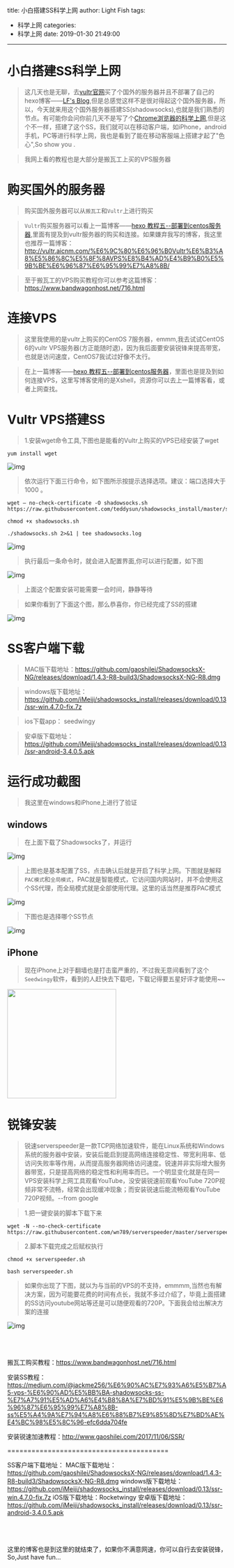 title: 小白搭建SS科学上网
author: Light Fish
tags:
  - 科学上网
categories:
  - 科学上网
date: 2019-01-30 21:49:00
---
# 小白搭建SS科学上网

>这几天也是无聊，去[vultr官网](https://www.vultr.com)买了个国外的服务器并且不部署了自己的hexo博客——[LF's Blog](https://qgtiger.github.io),但是总感觉这样不是很对得起这个国外服务器，所以，今天就来用这个国外服务器搭建SS(shadowsocks),也就是我们熟悉的节点。有可能你会问你前几天不是写了个[Chrome浏览器的科学上网](/2019/01/06/上网/),但是这个不一样，搭建了这个SS，我们就可以在移动客户端，如iPhone，android手机，PC等进行科学上网，我也是看到了能在移动客服端上搭建才起了"色心",So show you .

<!-- more -->

>我网上看的教程也是大部分是搬瓦工上买的VPS服务器

# 购买国外的服务器

>购买国外服务器可以从`搬瓦工`和`Vultr`上进行购买

>`Vultr`购买服务器可以看上一篇博客——[hexo 教程五--部署到centos服务器](/2019/01/30/hexo-教程五-部署到centos服务器/),里面有提及到vultr服务器的购买和连接。如果嫌弃我写的博客，我这里也推荐一篇博客： http://vultr.aicnm.com/%E6%9C%80%E6%96%B0Vultr%E6%B3%A8%E5%86%8C%E5%8F%8AVPS%E8%B4%AD%E4%B9%B0%E5%9B%BE%E6%96%87%E6%95%99%E7%A8%8B/

>至于搬瓦工的VPS购买教程你可以参考这篇博客： https://www.bandwagonhost.net/716.html

# 连接VPS

>这里我使用的是vultr上购买的CentOS 7服务器，emmm,我去试试CentOS 6的vultr VPS服务器(方正能随时退)，因为我后面要安装锐锋来提高带宽，也就是访问速度，CentOS7我试过好像不太行。

>在上一篇博客——[hexo 教程五--部署到centos服务器](/2019/01/30/hexo-教程五-部署到centos服务器/)，里面也是提及到如何连接VPS，这里写博客使用的是Xshell，资源你可以去上一篇博客看，或者上网查找。

# Vultr VPS搭建SS

>1.安装wget命令工具,下图也是能看的Vultr上购买的VPS已经安装了wget

```
yum install wget
```

![img](http://qnpic.top\shadowsock%5C3.jpg)

>依次运行下面三行命令，如下图所示按提示选择选项。建议：端口选择大于 1000 。

```
wget — no-check-certificate -O shadowsocks.sh https://raw.githubusercontent.com/teddysun/shadowsocks_install/master/shadowsocks.sh

chmod +x shadowsocks.sh

./shadowsocks.sh 2>&1 | tee shadowsocks.log
```

![img](http://qnpic.top\shadowsock%5C4.jpg)

>执行最后一条命令时，就会进入配置界面,你可以进行配置，如下图

![img](http://qnpic.top\shadowsock%5C5.jpg)

>上面这个配置安装可能需要一会时间，静静等待

>如果你看到了下面这个图，那么恭喜你，你已经完成了SS的搭建

![img](http://qnpic.top\shadowsock%5C1.jpg)

# SS客户端下载

>MAC版下载地址：https://github.com/gaoshilei/ShadowsocksX-NG/releases/download/1.4.3-R8-build3/ShadowsocksX-NG-R8.dmg

>windows版下载地址：https://github.com/iMeiji/shadowsocks_install/releases/download/0.13/ssr-win.4.7.0-fix.7z

>ios下载app： seedwingy

>安卓版下载地址：https://github.com/iMeiji/shadowsocks_install/releases/download/0.13/ssr-android-3.4.0.5.apk﻿

# 运行成功截图

>我这里在windows和iPhone上进行了验证

## windows

>在上面下载了Shadowsocks了，并运行

![img](http://qnpic.top\shadowsock%5C6.jpg)

>上图也是基本配置了SS，点击确认后就是开启了科学上网。下图就是解释`PAC模式`和`全局模式`，PAC就是智能模式，它访问国内网站时，并不会使用这个SS代理，而全局模式就是全部使用代理。这里的话当然是推荐PAC模式

![img](http://qnpic.top\shadowsock%5C7.jpg)

>下图也是选择哪个SS节点

![img](http://qnpic.top\shadowsock%5C8.jpg)

## iPhone

>现在iPhone上对于翻墙也是打击蛮严重的，不过我无意间看到了这个`Seedwingy`软件，看到的人赶快去下载吧，下载记得要五星好评才能使用~~

<img src="http://qnpic.top\shadowsock%5C10.PNG" width="250">

# 锐锋安装

>锐速serverspeeder是一款TCP网络加速软件，能在Linux系统和Windows系统的服务器中安装，安装后能启到提高网络连接稳定性、带宽利用率、低访问失败率等作用，从而提高服务器网络访问速度。锐速并非实际增大服务器带宽，只是提高网络的稳定性和利用率而已。一个明显变化就是在同一VPS安装科学上网工具观看YouTube，没安装锐速前观看YouTube 720P视频非常不流畅，经常会出现缓冲现象；而安装锐速后能流畅观看YouTube 720P视频。--from google

>1.把一键安装的脚本下载下来

```
wget -N --no-check-certificate https://raw.githubusercontent.com/wn789/serverspeeder/master/serverspeeder.sh
```

>2.脚本下载完成之后赋权执行

```
chmod +x serverspeeder.sh

bash serverspeeder.sh
```

>如果你出现了下图，就以为与当前的VPS的不支持，emmmm,当然也有解决方案，因为可能要花费的时间有点长，我就不多过介绍了，毕竟上面搭建的SS访问youtube网站等还是可以随便观看的720P。下面我会给出解决方案的连接

![img](http://qnpic.top\shadowsock%5C9.jpg)

<br><br><br>
搬瓦工购买教程：https://www.bandwagonhost.net/716.html

安装SS教程：https://medium.com/@jackme256/%E6%90%AC%E7%93%A6%E5%B7%A5-vps-%E6%90%AD%E5%BB%BA-shadowsocks-ss-%E7%A7%91%E5%AD%A6%E4%B8%8A%E7%BD%91%E5%9B%BE%E6%96%87%E6%95%99%E7%A8%8B-ss%E5%A4%9A%E7%94%A8%E6%88%B7%E9%85%8D%E7%BD%AE%E4%BC%98%E5%8C%96-efc6dda704fe

安装锐速加速教程：http://www.gaoshilei.com/2017/11/06/SSR/

========================================

SS客户端下载地址：
MAC版下载地址：https://github.com/gaoshilei/ShadowsocksX-NG/releases/download/1.4.3-R8-build3/ShadowsocksX-NG-R8.dmg
windows版下载地址：https://github.com/iMeiji/shadowsocks_install/releases/download/0.13/ssr-win.4.7.0-fix.7z
iOS版下载地址：Rocketwingy
安卓版下载地址：https://github.com/iMeiji/shadowsocks_install/releases/download/0.13/ssr-android-3.4.0.5.apk﻿


<br><br><br>这里的博客也是到这里的就结束了，如果你不满意网速，你可以自行去安装锐锋，So,Just have fun...

